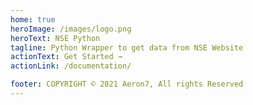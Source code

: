 ```yaml
---
home: true
heroImage: /images/logo.png
heroText: NSE Python
tagline: Python Wrapper to get data from NSE Website
actionText: Get Started →
actionLink: /documentation/

footer: COPYRIGHT © 2021 Aeron7, All rights Reserved
---
```

